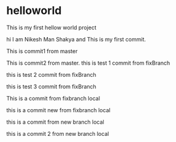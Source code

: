 # helloworld
This is my first hellow world project

hi I am Nikesh Man Shakya and This is my first commit.

This is commit1 from master

This is commit2 from master.
this is test 1 commit from fixBranch

this is test 2 commit from fixBranch

this is test 3 commit from fixBranch

This is a commit from fixbranch local

this is a commit new from fixbranch local

this is a commit from new branch local

this is a commit 2 from new branch local